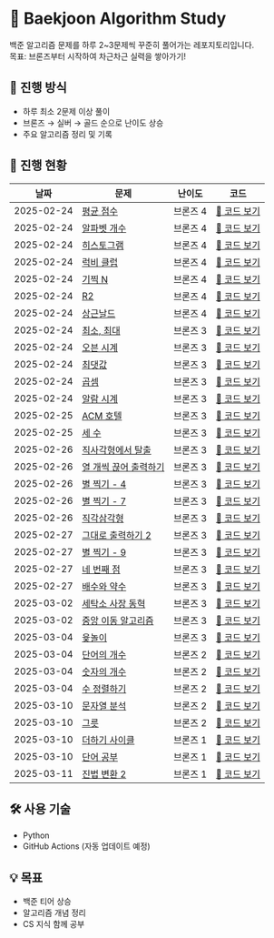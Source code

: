 # 🚀 Baekjoon Algorithm Study  
백준 알고리즘 문제를 하루 2~3문제씩 꾸준히 풀어가는 레포지토리입니다.  
목표: 브론즈부터 시작하여 차근차근 실력을 쌓아가기!  

## 📌 진행 방식  
- 하루 최소 2문제 이상 풀이  
- 브론즈 → 실버 → 골드 순으로 난이도 상승  
- 주요 알고리즘 정리 및 기록  

## 📅 진행 현황  
| 날짜 | 문제 | 난이도 | 코드 |
|------|------|-------|------|
| 2025-02-24 | [평균 점수](https://www.acmicpc.net/problem/10039) | 브론즈 4 | [🔗 코드 보기](BOJ/src/bronze4/Day0224/BOJ10039.java) |
| 2025-02-24 | [알파벳 개수](https://www.acmicpc.net/problem/10808) | 브론즈 4 | [🔗 코드 보기](BOJ/src/bronze4/Day0224/BOJ10808.java) |
| 2025-02-24 | [히스토그램](https://www.acmicpc.net/problem/13752) | 브론즈 4 | [🔗 코드 보기](BOJ/src/bronze4/Day0224/BOJ13752.java) |
| 2025-02-24 | [럭비 클럽](https://www.acmicpc.net/problem/2083) | 브론즈 4 | [🔗 코드 보기](BOJ/src/bronze4/Day0224/BOJ2083.java) |
| 2025-02-24 | [기찍 N](https://www.acmicpc.net/problem/2742) | 브론즈 4 | [🔗 코드 보기](BOJ/src/bronze4/Day0224/BOJ2742.java) |
| 2025-02-24 | [R2](https://www.acmicpc.net/problem/3046) | 브론즈 4 | [🔗 코드 보기](BOJ/src/bronze4/Day0224/BOJ3046.java) |
| 2025-02-24 | [상근날드](https://www.acmicpc.net/problem/3046) | 브론즈 4 | [🔗 코드 보기](BOJ/src/bronze4/Day0224/BOJ5543.java) |
| 2025-02-24 | [최소, 최대](https://www.acmicpc.net/problem/10818) | 브론즈 3 | [🔗 코드 보기](BOJ/src/bronze3/Day0224/BOJ10818.java) |
| 2025-02-24 | [오븐 시계](https://www.acmicpc.net/problem/2525) | 브론즈 3 | [🔗 코드 보기](BOJ/src/bronze3/Day0224/BOJ2525.java) |
| 2025-02-24 | [최댓값](https://www.acmicpc.net/problem/2562) | 브론즈 3 | [🔗 코드 보기](BOJ/src/bronze3/Day0224/BOJ2562.java) |
| 2025-02-24 | [곱셈](https://www.acmicpc.net/problem/2588) | 브론즈 3 | [🔗 코드 보기](BOJ/src/bronze3/Day0224/BOJ2588.java) |
| 2025-02-24 | [알람 시계](https://www.acmicpc.net/problem/2884) | 브론즈 3 | [🔗 코드 보기](BOJ/src/bronze3/Day0224/BOJ2884.java) |
| 2025-02-25 | [ACM 호텔](https://www.acmicpc.net/problem/10250) | 브론즈 3 | [🔗 코드 보기](BOJ/src/bronze3/Day0225/BOJ10250.java) |
| 2025-02-25 | [세 수](https://www.acmicpc.net/problem/10817) | 브론즈 3 | [🔗 코드 보기](BOJ/src/bronze3/Day0225/BOJ10817.java) |
| 2025-02-26 | [직사각형에서 탈출](https://www.acmicpc.net/problem/1085) | 브론즈 3 | [🔗 코드 보기](BOJ/src/bronze3/Day0226/BOJ1085.java) |
| 2025-02-26 | [열 개씩 끊어 출력하기](https://www.acmicpc.net/problem/11721) | 브론즈 3 | [🔗 코드 보기](BOJ/src/bronze3/Day0226/BOJ11721.java) |
| 2025-02-26 | [별 찍기 - 4](https://www.acmicpc.net/problem/2441) | 브론즈 3 | [🔗 코드 보기](BOJ/src/bronze3/Day0226/BOJ2441.java) |
| 2025-02-26 | [별 찍기 - 7](https://www.acmicpc.net/problem/2444) | 브론즈 3 | [🔗 코드 보기](BOJ/src/bronze3/Day0226/BOJ2444.java) |
| 2025-02-26 | [직각삼각형](https://www.acmicpc.net/problem/4153) | 브론즈 3 | [🔗 코드 보기](BOJ/src/bronze3/Day0226/BOJ4153.java) |
| 2025-02-27 | [그대로 출력하기 2](https://www.acmicpc.net/problem/11719) | 브론즈 3 | [🔗 코드 보기](BOJ/src/bronze3/Day0227/BOJ11719.java) |
| 2025-02-27 | [별 찍기 - 9](https://www.acmicpc.net/problem/2446) | 브론즈 3 | [🔗 코드 보기](BOJ/src/bronze3/Day0227/BOJ2446.java) |
| 2025-02-27 | [네 번째 점](https://www.acmicpc.net/problem/3009) | 브론즈 3 | [🔗 코드 보기](BOJ/src/bronze3/Day0227/BOJ3009.java) |
| 2025-02-27 | [배수와 약수](https://www.acmicpc.net/problem/5086) | 브론즈 3 | [🔗 코드 보기](BOJ/src/bronze3/Day0227/BOJ5086.java) |
| 2025-03-02 | [세탁소 사장 동혁](https://www.acmicpc.net/problem/2720) | 브론즈 3 | [🔗 코드 보기](BOJ/src/bronze3/Day0302/BOJ2720.java) |
| 2025-03-02 | [중앙 이동 알고리즘](https://www.acmicpc.net/problem/2903) | 브론즈 3 | [🔗 코드 보기](BOJ/src/bronze3/Day0302/BOJ2903.java) |
| 2025-03-04 | [윷놀이](https://www.acmicpc.net/problem/2490) | 브론즈 3 | [🔗 코드 보기](BOJ/src/bronze3/Day0304/BOJ2490.java) |
| 2025-03-04 | [단어의 개수](https://www.acmicpc.net/problem/1152) | 브론즈 2 | [🔗 코드 보기](BOJ/src/bronze2/Day0304/BOJ1152.java) |
| 2025-03-04 | [숫자의 개수](https://www.acmicpc.net/problem/2577) | 브론즈 2 | [🔗 코드 보기](BOJ/src/bronze2/Day0304/BOJ2577.java) |
| 2025-03-04 | [수 정렬하기](https://www.acmicpc.net/problem/2750) | 브론즈 2 | [🔗 코드 보기](BOJ/src/bronze2/Day0304/BOJ2750.java) |
| 2025-03-10 | [문자열 분석](https://www.acmicpc.net/problem/10820) | 브론즈 2 | [🔗 코드 보기](BOJ/src/bronze2/Day0310/BOJ10820.java) |
| 2025-03-10 | [그릇](https://www.acmicpc.net/problem/7567) | 브론즈 2 | [🔗 코드 보기](BOJ/src/bronze2/Day0310/BOJ7567.java) |
| 2025-03-10 | [더하기 사이클](https://www.acmicpc.net/problem/1110) | 브론즈 1 | [🔗 코드 보기](BOJ/src/bronze1/Day0310/BOJ1110.java) |
| 2025-03-10 | [단어 공부](https://www.acmicpc.net/problem/1157) | 브론즈 1 | [🔗 코드 보기](BOJ/src/bronze1/Day0310/BOJ1157.java) |
| 2025-03-11 | [진법 변환 2](https://www.acmicpc.net/problem/11005) | 브론즈 1 | [🔗 코드 보기](BOJ/src/bronze1/Day0311/BOJ11005.java) |



## 🛠 사용 기술  
- Python  
- GitHub Actions (자동 업데이트 예정)  

## 💡 목표  
- 백준 티어 상승  
- 알고리즘 개념 정리  
- CS 지식 함께 공부  
